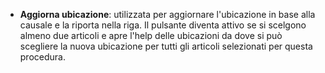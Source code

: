 - **Aggiorna ubicazione**: utilizzata per aggiornare l'ubicazione in base alla causale e la riporta nella riga. Il pulsante diventa attivo se si scelgono almeno due articoli e apre l'help delle ubicazioni  da dove si può scegliere la nuova ubicazione per tutti gli articoli selezionati per questa procedura.